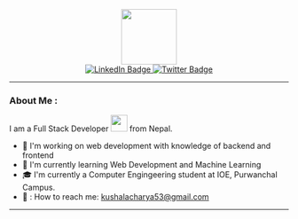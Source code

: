 <div id="header" align="center">
  <img src="https://media.giphy.com/media/M9gbBd9nbDrOTu1Mqx/giphy.gif" width="100"/>
</div>
<div id="badges" align = "center">
 <a href="https://www.linkedin.com/in/kushal-acharya-60ab1a256/">
 <img src="https://img.shields.io/badge/LinkedIn-blue?style=for-the-badge&logo=linkedin&logoColor=white" alt="LinkedIn Badge"/>
 </a>
  <a href = "https://twitter.com/kausheeeee">
  <img src="https://img.shields.io/badge/Twitter-blue?style=for-the-badge&logo=twitter&logoColor=white" alt="Twitter Badge"/>
  </a>
</div>
<div align = "center">
<img src="https://komarev.com/ghpvc/?username=ShadowChaser4&style=flat-square&color=blue" alt="" align = "center"/>
</div>

---

### About Me :
I am a Full Stack Developer <img src="https://media.giphy.com/media/WUlplcMpOCEmTGBtBW/giphy.gif" width="30"> from Nepal.
 - :telescope: I'm working on web development with knowledge of backend and frontend
 - :seedling: I'm currently learning Web Development and Machine Learning
 - 🎓 I'm currently a Computer Engingeering student at IOE, Purwanchal Campus.
 - 📧 : How to reach me: kushalacharya53@gmail.com
---
